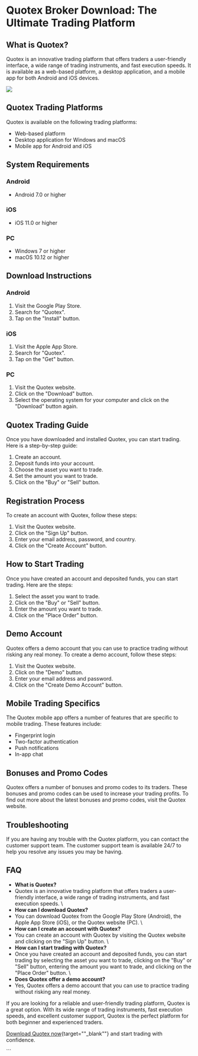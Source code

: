 # Quotex Broker Download: The Ultimate Trading Platform

## What is Quotex?

Quotex is an innovative trading platform that offers traders a
user-friendly interface, a wide range of trading instruments, and fast
execution speeds. It is available as a web-based platform, a desktop
application, and a mobile app for both Android and iOS devices.

[![](https://static.quotex.io/files/5_en/300_250.jpg)](https://traff.sbs/brokerqxsignupf)

## Quotex Trading Platforms

Quotex is available on the following trading platforms:

-   Web-based platform
-   Desktop application for Windows and macOS
-   Mobile app for Android and iOS

## System Requirements

### Android

-   Android 7.0 or higher

### iOS

-   iOS 11.0 or higher

### PC

-   Windows 7 or higher
-   macOS 10.12 or higher

## Download Instructions

### Android

1.  Visit the Google Play Store.
2.  Search for "Quotex".
3.  Tap on the "Install" button.

### iOS

1.  Visit the Apple App Store.
2.  Search for "Quotex".
3.  Tap on the "Get" button.

### PC

1.  Visit the Quotex website.
2.  Click on the "Download" button.
3.  Select the operating system for your computer and click on the
    "Download" button again.

## Quotex Trading Guide

Once you have downloaded and installed Quotex, you can start trading.
Here is a step-by-step guide:

1.  Create an account.
2.  Deposit funds into your account.
3.  Choose the asset you want to trade.
4.  Set the amount you want to trade.
5.  Click on the "Buy" or "Sell" button.

## Registration Process

To create an account with Quotex, follow these steps:

1.  Visit the Quotex website.
2.  Click on the "Sign Up" button.
3.  Enter your email address, password, and country.
4.  Click on the "Create Account" button.

## How to Start Trading

Once you have created an account and deposited funds, you can start
trading. Here are the steps:

1.  Select the asset you want to trade.
2.  Click on the "Buy" or "Sell" button.
3.  Enter the amount you want to trade.
4.  Click on the "Place Order" button.

## Demo Account

Quotex offers a demo account that you can use to practice trading
without risking any real money. To create a demo account, follow these
steps:

1.  Visit the Quotex website.
2.  Click on the "Demo" button.
3.  Enter your email address and password.
4.  Click on the "Create Demo Account" button.

## Mobile Trading Specifics

The Quotex mobile app offers a number of features that are specific to
mobile trading. These features include:

-   Fingerprint login
-   Two-factor authentication
-   Push notifications
-   In-app chat

## Bonuses and Promo Codes

Quotex offers a number of bonuses and promo codes to its traders. These
bonuses and promo codes can be used to increase your trading profits. To
find out more about the latest bonuses and promo codes, visit the Quotex
website.

## Troubleshooting

If you are having any trouble with the Quotex platform, you can contact
the customer support team. The customer support team is available 24/7
to help you resolve any issues you may be having.

## FAQ

-   **What is Quotex?**
-   Quotex is an innovative trading platform that offers traders a
    user-friendly interface, a wide range of trading instruments, and
    fast execution speeds.
    \
-   **How can I download Quotex?**
-   You can download Quotex from the Google Play Store (Android), the
    Apple App Store (iOS), or the Quotex website (PC).
    \
-   **How can I create an account with Quotex?**
-   You can create an account with Quotex by visiting the Quotex website
    and clicking on the "Sign Up" button.
    \
-   **How can I start trading with Quotex?**
-   Once you have created an account and deposited funds, you can start
    trading by selecting the asset you want to trade, clicking on the
    "Buy" or "Sell" button, entering the amount you want to
    trade, and clicking on the "Place Order" button.
    \
-   **Does Quotex offer a demo account?**
-   Yes, Quotex offers a demo account that you can use to practice
    trading without risking any real money.

If you are looking for a reliable and user-friendly trading platform,
Quotex is a great option. With its wide range of trading instruments,
fast execution speeds, and excellent customer support, Quotex is the
perfect platform for both beginner and experienced traders.

[Download Quotex
now](\%22https://traff.sbs/quotexonelink\%22){target=""_blank""}
and start trading with confidence.

\`\`\`

